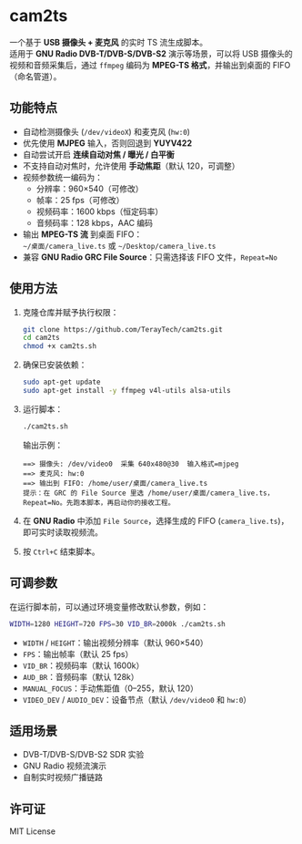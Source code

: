 # cam2ts
一个基于 **USB 摄像头 + 麦克风** 的实时 TS 流生成脚本。  
适用于 **GNU Radio DVB-T/DVB-S/DVB-S2** 演示等场景，可以将 USB 摄像头的视频和音频采集后，通过 `ffmpeg` 编码为 **MPEG-TS 格式**，并输出到桌面的 FIFO（命名管道）。  

## 功能特点

- 自动检测摄像头 (`/dev/videoX`) 和麦克风 (`hw:0`)  
- 优先使用 **MJPEG** 输入，否则回退到 **YUYV422**  
- 自动尝试开启 **连续自动对焦 / 曝光 / 白平衡**  
- 不支持自动对焦时，允许使用 **手动焦距**（默认 120，可调整）  
- 视频参数统一编码为：
  - 分辨率：960×540（可修改）
  - 帧率：25 fps（可修改）
  - 视频码率：1600 kbps（恒定码率）
  - 音频码率：128 kbps，AAC 编码
- 输出 **MPEG-TS 流** 到桌面 FIFO：  
  `~/桌面/camera_live.ts` 或 `~/Desktop/camera_live.ts`
- 兼容 **GNU Radio GRC File Source**：只需选择该 FIFO 文件，`Repeat=No`

## 使用方法

1. 克隆仓库并赋予执行权限：
   ```bash
   git clone https://github.com/TerayTech/cam2ts.git
   cd cam2ts
   chmod +x cam2ts.sh
   ````

2. 确保已安装依赖：

   ```bash
   sudo apt-get update
   sudo apt-get install -y ffmpeg v4l-utils alsa-utils
   ```

3. 运行脚本：

   ```bash
   ./cam2ts.sh
   ```

   输出示例：

   ```
   ==> 摄像头: /dev/video0  采集 640x480@30  输入格式=mjpeg
   ==> 麦克风: hw:0
   ==> 输出到 FIFO: /home/user/桌面/camera_live.ts
   提示：在 GRC 的 File Source 里选 /home/user/桌面/camera_live.ts，Repeat=No。先跑本脚本，再启动你的接收工程。
   ```

4. 在 **GNU Radio** 中添加 `File Source`，选择生成的 FIFO (`camera_live.ts`)，即可实时读取视频流。

5. 按 `Ctrl+C` 结束脚本。


## 可调参数

在运行脚本前，可以通过环境变量修改默认参数，例如：

```bash
WIDTH=1280 HEIGHT=720 FPS=30 VID_BR=2000k ./cam2ts.sh
```

* `WIDTH` / `HEIGHT`：输出视频分辨率（默认 960×540）
* `FPS`：输出帧率（默认 25 fps）
* `VID_BR`：视频码率（默认 1600k）
* `AUD_BR`：音频码率（默认 128k）
* `MANUAL_FOCUS`：手动焦距值（0–255，默认 120）
* `VIDEO_DEV` / `AUDIO_DEV`：设备节点（默认 `/dev/video0` 和 `hw:0`）


## 适用场景

* DVB-T/DVB-S/DVB-S2 SDR 实验
* GNU Radio 视频流演示
* 自制实时视频广播链路


## 许可证

MIT License


